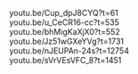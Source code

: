 youtu.be/Cup_dpJ8CYQ?t=61    <br />
youtu.be/u_CeCR16-cc?t=535   <br />
youtu.be/bhMigKaXjX0?t=552   <br />
youtu.be/Jz51wGXeYVg?t=1731  <br />
youtu.be/nJEUPAn-24s?t=12754 <br />
youtu.be/sVrVEsVFC_8?t=1451  <br />
